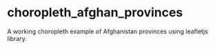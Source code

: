 # choropleth_afghan_provinces
A working choropleth example of Afghanistan provinces using leafletjs library. 
